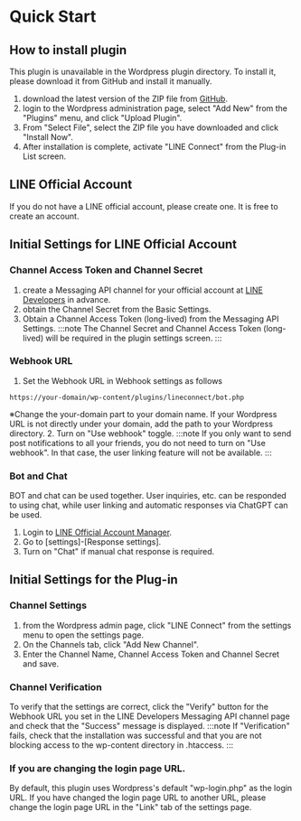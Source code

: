 # Quick Start
## How to install plugin
This plugin is unavailable in the Wordpress plugin directory. To install it, please download it from GitHub and install it manually.
1. download the latest version of the ZIP file from [GitHub](https://github.com/shipwebdotjp/lineconnect/releases).
2. login to the Wordpress administration page, select "Add New" from the "Plugins" menu, and click "Upload Plugin". 
3. From "Select File", select the ZIP file you have downloaded and click "Install Now".  
4. After installation is complete, activate "LINE Connect" from the Plug-in List screen.

## LINE Official Account
If you do not have a LINE official account, please create one. It is free to create an account.
## Initial Settings for LINE Official Account
### Channel Access Token and Channel Secret
1. create a Messaging API channel for your official account at [LINE Developers](https://developers.line.biz/) in advance.
2. obtain the Channel Secret from the Basic Settings. 
3. Obtain a Channel Access Token (long-lived) from the Messaging API Settings.
:::note
The Channel Secret and Channel Access Token (long-lived) will be required in the plugin settings screen.
:::
### Webhook URL
1. Set the Webhook URL in Webhook settings as follows
```
https://your-domain/wp-content/plugins/lineconnect/bot.php
```
※Change the your-domain part to your domain name. If your Wordpress URL is not directly under your domain, add the path to your Wordpress directory.
2. Turn on "Use webhook" toggle.
:::note
If you only want to send post notifications to all your friends, you do not need to turn on "Use webhook". In that case, the user linking feature will not be available.
:::
### Bot and Chat
BOT and chat can be used together. User inquiries, etc. can be responded to using chat, while user linking and automatic responses via ChatGPT can be used.
1. Login to [LINE Official Account Manager](https://manager.line.biz/).
2. Go to [settings]-[Response settings]. 
3. Turn on "Chat" if manual chat response is required.

## Initial Settings for the Plug-in
### Channel Settings
1. from the Wordpress admin page, click "LINE Connect" from the settings menu to open the settings page.
2. On the Channels tab, click "Add New Channel".
3. Enter the Channel Name, Channel Access Token and Channel Secret and save.

### Channel Verification
To verify that the settings are correct, click the "Verify" button for the Webhook URL you set in the LINE Developers Messaging API channel page and check that the "Success" message is displayed.
:::note
If "Verification" fails, check that the installation was successful and that you are not blocking access to the wp-content directory in .htaccess.
:::

### If you are changing the login page URL.
By default, this plugin uses Wordpress's default "wp-login.php" as the login URL.
If you have changed the login page URL to another URL, please change the login page URL in the "Link" tab of the settings page.

